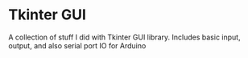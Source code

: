 # Tkinter GUI
 A collection of stuff I did with Tkinter GUI library. Includes basic input, output, and also serial port IO for Arduino
